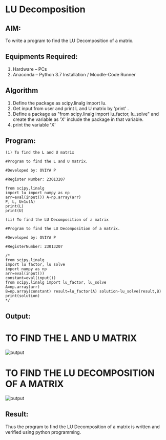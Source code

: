 # LU Decomposition 

## AIM:
To write a program to find the LU Decomposition of a matrix.

## Equipments Required:
1. Hardware – PCs
2. Anaconda – Python 3.7 Installation / Moodle-Code Runner

## Algorithm
1. Define the package as scipy.linalg import lu.
2. Get input from user and print L and U matrix by 'print' .
3. Define a package as "from scipy.linalg import lu_factor, lu_solve" and create the variable as 'X' include the package in that variable.
4. print the variable 'X'


## Program:
```
(i) To find the L and U matrix

#Program to find the L and U matrix.

#Developed by: OVIYA P

#Register Number: 23013207

from scipy.linalg
import lu import numpy as np
arr=eval(input()) A-np.array(arr)
P, L, U=1u(A)
print(L)
print(U)

(ii) To find the LU Decomposition of a matrix

#Program to find the LU Decomposition of a matrix.

#Developed by: OVIYA P

#RegisterNumber: 23013207

/*
from scipy.linalg
import lu factor, lu solve
import numpy as np
arr=eval(input())
constant=eval(input())
from scipy.linalg import lu_factor, lu_solve
A=np.array(arr)
B=np.array(constant) result=lu_factor(A) solution-lu_solve(result,B)
print(solution)
*/

```

## Output:

# TO FIND THE L AND U MATRIX

![output](https://github.com/Oviya24032K6/LU-Decomposition/assets/147139999/22e079c2-9137-4059-8e63-18692b73559c)

# TO FIND THE LU DECOMPOSITION OF A MATRIX

![output](https://github.com/Oviya24032K6/LU-Decomposition/assets/147139999/54b4cf75-821b-4f8c-a2f1-8dd5e24a1739)





## Result:
Thus the program to find the LU Decomposition of a matrix is written and verified using python programming.

